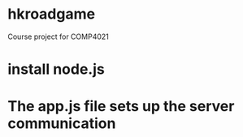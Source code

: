 # hkroadgame
Course project for COMP4021

# install node.js

# The app.js file sets up the server communication
